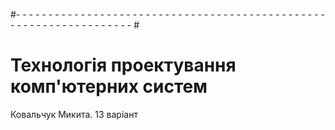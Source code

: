 #- - - - - - - - - - - - - - - - - - - - - - - - - - - - - - - - - - - - - - - - - - - - - - - - - - - - - - - - - - - - - - - - - - - # <h1>Технологія проектування комп'ютерних систем</br></h1>
<p>Ковальчук Микита. 13 варіант</p></br>

